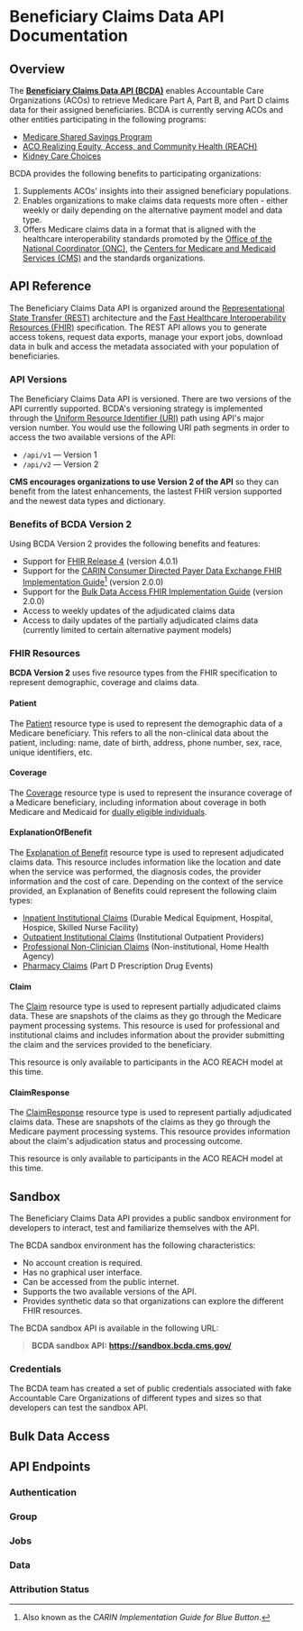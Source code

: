# Beneficiary Claims Data API Documentation

## Overview

The [**Beneficiary Claims Data API (BCDA)**](https://bcda.cms.gov/) enables Accountable Care Organizations (ACOs) to retrieve Medicare Part A, Part B, and Part D claims data for their assigned beneficiaries. BCDA is currently serving ACOs and other entities participating in the following programs:

- [Medicare Shared Savings Program](https://www.cms.gov/medicare/medicare-fee-for-service-payment/sharedsavingsprogram)
- [ACO Realizing Equity, Access, and Community Health (REACH)](https://innovation.cms.gov/innovation-models/aco-reach)
- [Kidney Care Choices](https://innovation.cms.gov/innovation-models/kidney-care-choices-kcc-model/)

BCDA provides the following benefits to participating organizations:

1. Supplements ACOs' insights into their assigned beneficiary populations.
2. Enables organizations to make claims data requests more often - either weekly or daily depending on the alternative payment model and data type.
3. Offers Medicare claims data in a format that is aligned with the healthcare interoperability standards promoted by the [Office of the National Coordinator (ONC)](https://HealthIT.gov/), the [Centers for Medicare and Medicaid Services (CMS)](https://www.cms.gov/about-cms/obrhi/interoperability) and the standards organizations.

## API Reference

The Beneficiary Claims Data API is organized around the [Representational State Transfer (REST)](http://en.wikipedia.org/wiki/Representational_State_Transfer) architecture and the [Fast Healthcare Interoperability Resources (FHIR)](http://hl7.org/fhir/) specification. The REST API allows you to generate access tokens, request data exports, manage your export jobs, download data in bulk and access the metadata associated with your population of beneficiaries.

### API Versions

The Beneficiary Claims Data API is versioned. There are two versions of the API currently supported. BCDA's versioning strategy is implemented through the [Uniform Resource Identifier (URI)](https://en.wikipedia.org/wiki/Uniform_Resource_Identifier) path using API's major version number. You would use the following URI path segments in order to access the two available versions of the API:

- `/api/v1` &mdash; Version 1
- `/api/v2` &mdash; Version 2

**CMS encourages organizations to use Version 2 of the API** so they can benefit from the latest enhancements, the lastest FHIR version supported and the newest data types and dictionary.

### Benefits of BCDA Version 2

Using BCDA Version 2 provides the following benefits and features:

- Support for [FHIR Release 4](https://hl7.org/fhir/R4/) (version 4.0.1)
- Support for the [CARIN Consumer Directed Payer Data Exchange FHIR Implementation Guide](http://hl7.org/fhir/us/carin-bb/STU2/)[^1] (version 2.0.0)
- Support for the [Bulk Data Access FHIR Implementation Guide](http://hl7.org/fhir/uv/bulkdata/STU2/) (version 2.0.0)
- Access to weekly updates of the adjudicated claims data
- Access to daily updates of the partially adjudicated claims data (currently limited to certain alternative payment models)

[^1]: Also known as the _CARIN Implementation Guide for Blue Button_.

### FHIR Resources

**BCDA Version 2** uses five resource types from the FHIR specification to represent demographic, coverage and claims data.

#### Patient

The [Patient](http://hl7.org/fhir/us/carin-bb/STU2/StructureDefinition-C4BB-Patient.html) resource type is used to represent the demographic data of a Medicare beneficiary. This refers to all the non-clinical data about the patient, including: name, date of birth, address, phone number, sex, race, unique identifiers, etc.

#### Coverage

The [Coverage](http://hl7.org/fhir/us/carin-bb/STU2/StructureDefinition-C4BB-Coverage.html) resource type is used to represent the insurance coverage of a Medicare beneficiary, including information about coverage in both Medicare and Medicaid for [dually eligible individuals](https://www.cms.gov/Medicare-Medicaid-Coordination/Medicare-and-Medicaid-Coordination/Medicare-Medicaid-Coordination-Office/Downloads/MMCO_Factsheet.pdf).

#### ExplanationOfBenefit

The [Explanation of Benefit](https://hl7.org/fhir/R4/explanationofbenefit.html) resource type is used to represent adjudicated claims data. This resource includes information like the location and date when the service was performed, the diagnosis codes, the provider information and the cost of care. Depending on the context of the service provided, an Explanation of Benefits could represent the following claim types:

- [Inpatient Institutional Claims](http://hl7.org/fhir/us/carin-bb/STU2/StructureDefinition-C4BB-ExplanationOfBenefit-Inpatient-Institutional.html) (Durable Medical Equipment, Hospital, Hospice, Skilled Nurse Facility)
- [Outpatient Institutional Claims](http://hl7.org/fhir/us/carin-bb/STU2/StructureDefinition-C4BB-ExplanationOfBenefit-Outpatient-Institutional.html) (Institutional Outpatient Providers)
- [Professional Non-Clinician Claims](http://hl7.org/fhir/us/carin-bb/STU2/StructureDefinition-C4BB-ExplanationOfBenefit-Professional-NonClinician.html) (Non-institutional, Home Health Agency)
- [Pharmacy Claims](http://hl7.org/fhir/us/carin-bb/STU2/StructureDefinition-C4BB-ExplanationOfBenefit-Professional-NonClinician.html) (Part D Prescription Drug Events)

#### Claim

The [Claim](https://hl7.org/fhir/R4/claim.html) resource type is used to represent partially adjudicated claims data. These are snapshots of the claims as they go through the Medicare payment processing systems. This resource is used for professional and institutional claims and includes information about the provider submitting the claim and the services provided to the beneficiary.

This resource is only available to participants in the ACO REACH model at this time.

#### ClaimResponse

The [ClaimResponse](https://hl7.org/fhir/R4/claimresponse.html) resource type is used to represent partially adjudicated claims data. These are snapshots of the claims as they go through the Medicare payment processing systems. This resource provides information about the claim's adjudication status and processing outcome.

This resource is only available to participants in the ACO REACH model at this time.

## Sandbox

The Beneficiary Claims Data API provides a public sandbox environment for developers to interact, test and familiarize themselves with the API.

The BCDA sandbox environment has the following characteristics:

- No account creation is required.
- Has no graphical user interface.
- Can be accessed from the public internet.
- Supports the two available versions of the API.
- Provides synthetic data so that organizations can explore the different FHIR resources.

The BCDA sandbox API is available in the following URL:

> **BCDA sandbox API:** **https://sandbox.bcda.cms.gov/**

### Credentials

The BCDA team has created a set of public credentials associated with fake Accountable Care Organizations of different types and sizes so that developers can test the sandbox API.

## Bulk Data Access

## API Endpoints

### Authentication

### Group

### Jobs

### Data

### Attribution Status

